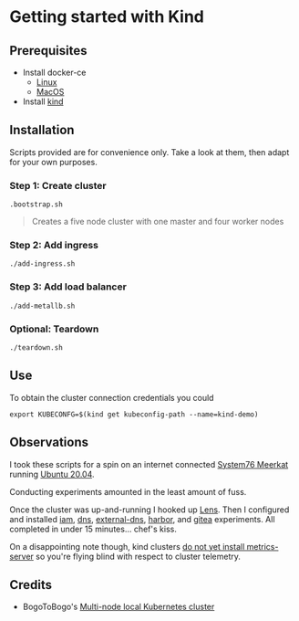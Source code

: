 # Getting started with Kind

## Prerequisites

* Install docker-ce
  * [Linux](https://docs.docker.com/engine/install/ubuntu/)
  * [MacOS](https://docs.docker.com/docker-for-mac/install/)
* Install [kind](https://kind.sigs.k8s.io/docs/user/quick-start/)


## Installation

Scripts provided are for convenience only.  Take a look at them, then adapt for your own purposes.

### Step 1: Create cluster

```
.bootstrap.sh
```
> Creates a five node cluster with one master and four worker nodes

### Step 2: Add ingress

```
./add-ingress.sh
```

### Step 3: Add load balancer

```
./add-metallb.sh
```

### Optional: Teardown

```
./teardown.sh
```

## Use

To obtain the cluster connection credentials you could

```
export KUBECONFG=$(kind get kubeconfig-path --name=kind-demo)
```

## Observations

I took these scripts for a spin on an internet connected [System76 Meerkat](https://system76.com/desktops/meerkat) running [Ubuntu 20.04](https://releases.ubuntu.com/20.04/).

Conducting experiments amounted in the least amount of fuss.

Once the cluster was up-and-running I hooked up [Lens](https://github.com/lensapp/lens).  Then I configured and installed [iam](../../../experiments/gcp/iam), [dns](../../../experiments/gcp/dns), [external-dns](../../../experiments/gcp/external-dns), [harbor](../../../experiments/k8s/harbor), and [gitea](../../../experiments/k8s/gitea) experiments.  All completed in under 15 minutes... chef's kiss.

On a disappointing note though, kind clusters [do not yet install metrics-server](https://github.com/kubernetes-sigs/kind/issues/398) so you're flying blind with respect to cluster telemetry.


## Credits

* BogoToBogo's [Multi-node local Kubernetes cluster](https://www.bogotobogo.com/DevOps/Docker/Docker-Kubernetes-Multi-Node-Local-Clusters-kind.php)

